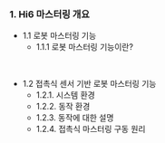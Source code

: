 ### 1. Hi6 마스터링 개요

- 1.1 로봇 마스터링 기능
    - 1.1.1 로봇 마스터링 기능이란?

<br>

- 1.2 접촉식 센서 기반 로봇 마스터링 기능
    - 1.2.1. 시스템 환경
    - 1.2.2. 동작 환경
    - 1.2.3. 동작에 대한 설명
    - 1.2.4. 접촉식 마스터링 구동 원리